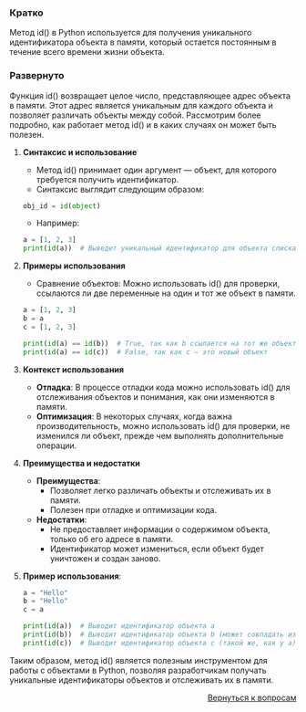 ### Кратко

Метод id() в Python используется для получения уникального идентификатора объекта в памяти, который остается постоянным
в течение всего времени жизни объекта.

### Развернуто

Функция id() возвращает целое число, представляющее адрес объекта в памяти. Этот адрес является уникальным для каждого
объекта и позволяет различать объекты между собой. Рассмотрим более подробно, как работает метод id() и в каких случаях
он может быть полезен.

1. **Синтаксис и использование**
    - Метод id() принимает один аргумент — объект, для которого требуется получить идентификатор.
    - Синтаксис выглядит следующим образом:
    ```Python
    obj_id = id(object)
    ```
    - Например:
    ```Python
    a = [1, 2, 3]
    print(id(a))  # Выведет уникальный идентификатор для объекта списка a
    ```

2. **Примеры использования**
    - Сравнение объектов: Можно использовать id() для проверки, ссылаются ли две переменные на один и тот же объект
      в памяти.
    ```Python
    a = [1, 2, 3]
    b = a
    c = [1, 2, 3]

    print(id(a) == id(b))  # True, так как b ссылается на тот же объект
    print(id(a) == id(c))  # False, так как c — это новый объект
    ```

3. **Контекст использования**
    - **Отладка**: В процессе отладки кода можно использовать id() для отслеживания объектов и понимания, как они
      изменяются в памяти.
    - **Оптимизация**: В некоторых случаях, когда важна производительность, можно использовать id() для проверки, не
      изменился ли объект, прежде чем выполнять дополнительные операции.

4. **Преимущества и недостатки**
    - **Преимущества**:
        - Позволяет легко различать объекты и отслеживать их в памяти.
        - Полезен при отладке и оптимизации кода.
    - **Недостатки**:
        - Не предоставляет информации о содержимом объекта, только об его адресе в памяти.
        - Идентификатор может измениться, если объект будет уничтожен и создан заново.

5. **Пример использования**:
   
   ```Python
   a = "Hello"
   b = "Hello"
   c = a

   print(id(a))  # Выводит идентификатор объекта a
   print(id(b))  # Выводит идентификатор объекта b (может совпадать из-за оптимизации строк)
   print(id(c))  # Выводит идентификатор объекта c (такой же, как у a)
   ```

Таким образом, метод id() является полезным инструментом для работы с объектами в Python, позволяя разработчикам
получать уникальные идентификаторы объектов и отслеживать их в памяти.

<div align="right">

[Вернуться к вопросам](../Вопросы.md)

</div>
